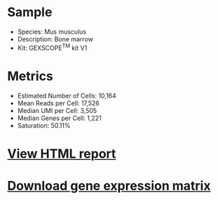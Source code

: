 # Sample
- Species: Mus musculus
- Description: Bone marrow
- Kit: GEXSCOPE<sup>TM</sup> kit V1

# Metrics
- Estimated Number of Cells: 10,164
- Mean Reads per Cell: 17,526
- Median UMI per Cell: 3,505
- Median Genes per Cell: 1,221
- Saturation: 50.11%


# [View HTML report](https://singleron-rd.github.io/datasets/10k_mouse_bone_marrow_V1/mouse_bone_marrow_report.html)

# [Download gene expression matrix](./mouse_bone_marrow_filtered_feature_bc_matrix.tar.gz)